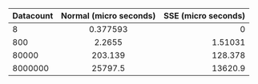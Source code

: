 
| Datacount     | Normal (micro seconds)| SSE (micro seconds)|
| ------------- |:-------------:        | -----:             |
|         8     | 0.377593              | 0                  |
| 800           | 2.2655                |   1.51031          |
| 80000         | 203.139               |   128.378          |
| 8000000       | 25797.5               |   13620.9          |
